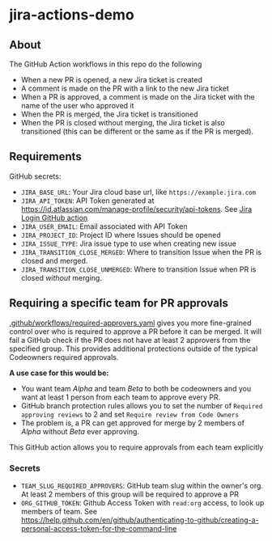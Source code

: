 # jira-actions-demo

## About

The GitHub Action workflows in this repo do the following

* When a new PR is opened, a new Jira ticket is created
* A comment is made on the PR with a link to the new Jira ticket
* When a PR is approved, a comment is made on the Jira ticket with the name of the user who approved it
* When the PR is merged, the Jira ticket is transitioned
* When the PR is closed without merging, the Jira ticket is also transitioned (this can be different or the same as if the PR is merged).

## Requirements

GitHub secrets:

* `JIRA_BASE_URL`: Your Jira cloud base url, like `https://example.jira.com`
* `JIRA_API_TOKEN`: API Token generated at <https://id.atlassian.com/manage-profile/security/api-tokens>. See [Jira Login GitHub action](https://github.com/marketplace/actions/jira-login)
* `JIRA_USER_EMAIL`: Email associated with API Token
* `JIRA_PROJECT_ID`: Project ID where Issues should be opened
* `JIRA_ISSUE_TYPE`: Jira issue type to use when creating new issue
* `JIRA_TRANSITION_CLOSE_MERGED`: Where to transition Issue when the PR is closed and merged.
* `JIRA_TRANSITION_CLOSE_UNMERGED`: Where to transition Issue when PR is closed _without_ merging.

## Requiring a specific team for PR approvals

[.github/workflows/required-approvers.yaml](.github/workflows/required-approvers.yaml) gives you more fine-grained control over who is required to approve a PR before it can be merged. It will fail a GitHub check if the PR does not have at least 2 approvers from the specified group. This provides additional protections outside of the typical Codeowners
required approvals.

**A use case for this would be:**

* You want team *Alpha* and team *Beta* to both be codeowners and you want at least 1 person from each team to approve every PR.
* GitHub branch protection rules allows you to set the number of `Required approving reviews` to 2 and set `Require review from Code Owners`
* The problem is, a PR can get approved for merge by 2 members of *Alpha* without *Beta* ever approving.

This GitHub action allows you to require approvals from each team explicitly

### Secrets

* `TEAM_SLUG_REQUIRED_APPROVERS`: GitHub team slug within the owner's org. At least 2 members of this group will be required to approve a PR
* `ORG_GITHUB_TOKEN`: Github Access Token with `read:org` access, to look up members of team. See <https://help.github.com/en/github/authenticating-to-github/creating-a-personal-access-token-for-the-command-line>

